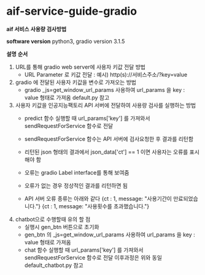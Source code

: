 # aif-service-guide-gradio
**aif 서비스 사용량 검사방법**


**software version**
python3, gradio version 3.1.5

**설명**
**순서**
1. URL를 통해 gradio web server에 사용자 키값 전달 방법
   - URL Parameter 로 키값 전달 : 예시) http(s)://서비스주소/?key=value
3. gradio 에 전달된 사용자 키값을 변수로 가져오는 방법
   - gradio _js=get_window_url_params 사용하여 url_params 을  key : value 형태로 가져옴
   default.py 참고 
5. 사용자 키값을 인공지능팩토리 API 서버에 전달하여 사용량 검사를 실행하는 방법
   - predict 함수 실행할 때 url_params['key']  를 가져와서 sendRequestForService 함수로 전달
   - sendRequestForService 함수는 API 서버에 검사요청한 후 결과를 리턴함
   - 리턴된 json 형태의 결과에서 json_data['ct'] == 1 이면 사용자는 오류를 표시해야 함
   - 오류는 gradio Label interface를 통해 보여줌
    - 오류가 없는 경우 정상적인 결과를  리턴하면 됨

   - API 서버 오류 종류는 아래와 같다
   {ct : 1, message: "사용기간이 만료되었습니다."}
   {ct : 1, message: "사용횟수를 초과했습니다."}
7. chatbot으로 수행할때 유의 할 점
   - 실행시 gen_btn 버튼으로 초기화
   - gen_btn 의 _js=get_window_url_params 사용하여 url_params 을  key : value 형태로 가져옴
   - chat 함수 실행할 때 url_params['key']  를 가져와서 sendRequestForService 함수로 전달 이후과정은 위와 동일 
   default_chatbot.py 참고 
